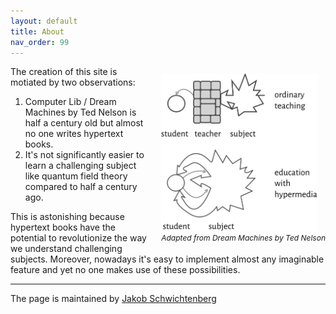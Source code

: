 ```yaml
---
layout: default
title: About
nav_order: 99
---
```


<p  style="font-size:12px;float:right;margin-left:20px;">
  <img alt="img-name" src="/assets/images/hyperlearning3.svg" width="250">
  <br>
    <em>Adapted from Dream Machines by Ted Nelson</em> 
</p>

The creation of this site is motiated by two observations: 

1. Computer Lib / Dream Machines by Ted Nelson is half a century old but almost no one writes hypertext books. 
2. It's not significantly easier to learn a challenging subject like quantum field theory compared to half a century ago. 

This is astonishing because hypertext books have the potential to revolutionize the way we understand challenging subjects. Moreover, nowadays it's easy to implement almost any imaginable feature and yet no one makes use of these possibilities.  

---

The page is maintained by [Jakob Schwichtenberg](http://jakobschwichtenberg.com/)
